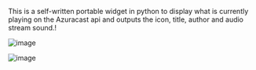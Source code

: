 This is a self-written portable widget in python to display what is currently playing on the Azuracast api and outputs the icon, title, author and audio stream sound.!

![image](https://github.com/user-attachments/assets/e8995be9-5b40-41fb-b4c0-8d208caf12e1)


![image](https://github.com/user-attachments/assets/b27e9418-e5ce-4d8f-86d9-8410d51a2946)
